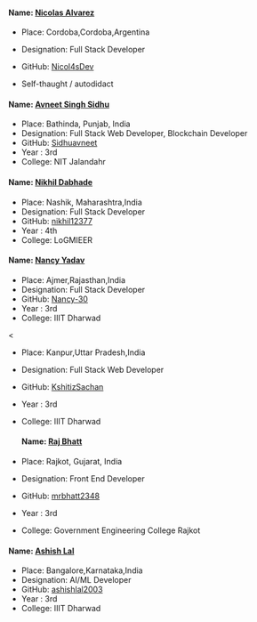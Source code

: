 #### Name: [Nicolas Alvarez](https://nicolas-alvarez.netlify.app/)

- Place: Cordoba,Cordoba,Argentina
- Designation: Full Stack Developer

- GitHub: [Nicol4sDev](https://github.com/Nicol4sDev)
- Self-thaught / autodidact



#### Name: [Avneet Singh Sidhu](https://github.com/Sidhuavneet)

- Place: Bathinda, Punjab, India
- Designation: Full Stack Web Developer, Blockchain Developer
- GitHub: [Sidhuavneet](https://github.com/Sidhuavneet)
- Year : 3rd
- College: NIT Jalandahr

#### Name: [Nikhil Dabhade](https://github.com/nikhil12377/)

- Place: Nashik, Maharashtra,India
- Designation: Full Stack Developer
- GitHub: [nikhil12377](https://github.com/nikhil12377/)
- Year : 4th
- College: LoGMIEER


#### Name: [Nancy Yadav](https://github.com/Nancy-30/)

- Place: Ajmer,Rajasthan,India
- Designation: Full Stack Developer
- GitHub: [Nancy-30](https://github.com/Nancy-30/)
- Year : 3rd
- College: IIIT Dharwad

<
- Place: Kanpur,Uttar Pradesh,India
- Designation: Full Stack Web Developer
- GitHub: [KshitizSachan](https://github.com/KshitizSachan/)
- Year : 3rd
- College: IIIT Dharwad


  #### Name: [Raj Bhatt](https://github.com/mrbhatt2348/)

- Place: Rajkot, Gujarat, India
- Designation: Front End Developer
- GitHub: [mrbhatt2348](https://github.com/Kali-mrbhatt2348/)
- Year : 3rd
- College: Government Engineering College Rajkot




#### Name: [Ashish Lal](https://github.com/ashishlal2003/)

- Place: Bangalore,Karnataka,India
- Designation: AI/ML Developer
- GitHub: [ashishlal2003](https://github.com/ashishlal2003/)
- Year : 3rd
- College: IIIT Dharwad


